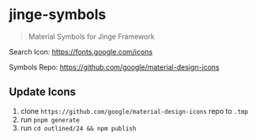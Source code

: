 # jinge-symbols

> Material Symbols for Jinge Framework

Search Icon: https://fonts.google.com/icons

Symbols Repo: https://github.com/google/material-design-icons

## Update Icons

1. clone `https://github.com/google/material-design-icons` repo to `.tmp`
2. run `pnpm generate`
3. run `cd outlined/24 && npm publish`